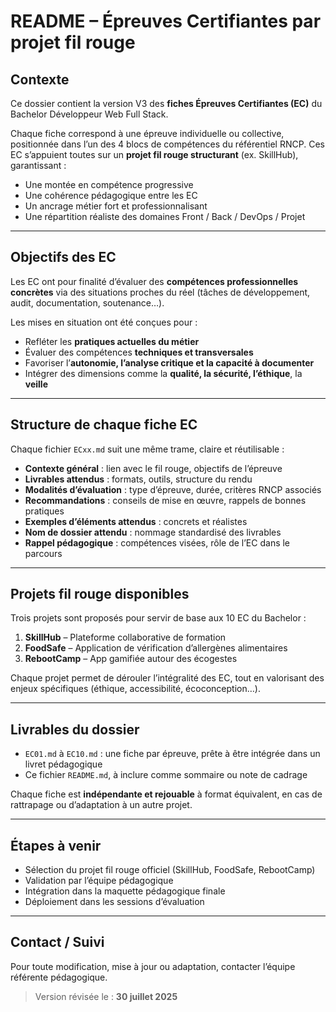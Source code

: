 # README – Épreuves Certifiantes par projet fil rouge

## Contexte

Ce dossier contient la version V3 des **fiches Épreuves Certifiantes (EC)** du Bachelor Développeur Web Full Stack.

Chaque fiche correspond à une épreuve individuelle ou collective, positionnée dans l’un des 4 blocs de compétences du
référentiel RNCP. Ces EC s’appuient toutes sur un **projet fil rouge structurant** (ex. SkillHub), garantissant :

- Une montée en compétence progressive
- Une cohérence pédagogique entre les EC
- Un ancrage métier fort et professionnalisant
- Une répartition réaliste des domaines Front / Back / DevOps / Projet

---

## Objectifs des EC

Les EC ont pour finalité d’évaluer des **compétences professionnelles concrètes** via des situations proches du réel
(tâches de développement, audit, documentation, soutenance…).

Les mises en situation ont été conçues pour :

- Refléter les **pratiques actuelles du métier**
- Évaluer des compétences **techniques et transversales**
- Favoriser l’**autonomie, l’analyse critique et la capacité à documenter**
- Intégrer des dimensions comme la **qualité, la sécurité, l’éthique**, la **veille**

---

## Structure de chaque fiche EC

Chaque fichier `ECxx.md` suit une même trame, claire et réutilisable :

- **Contexte général** : lien avec le fil rouge, objectifs de l’épreuve
- **Livrables attendus** : formats, outils, structure du rendu
- **Modalités d’évaluation** : type d’épreuve, durée, critères RNCP associés
- **Recommandations** : conseils de mise en œuvre, rappels de bonnes pratiques
- **Exemples d’éléments attendus** : concrets et réalistes
- **Nom de dossier attendu** : nommage standardisé des livrables
- **Rappel pédagogique** : compétences visées, rôle de l’EC dans le parcours

---

## Projets fil rouge disponibles

Trois projets sont proposés pour servir de base aux 10 EC du Bachelor :

1. **SkillHub** – Plateforme collaborative de formation
2. **FoodSafe** – Application de vérification d’allergènes alimentaires
3. **RebootCamp** – App gamifiée autour des écogestes

Chaque projet permet de dérouler l’intégralité des EC, tout en valorisant des enjeux spécifiques (éthique,
accessibilité,
écoconception…).

---

## Livrables du dossier

- `EC01.md` à `EC10.md` : une fiche par épreuve, prête à être intégrée dans un livret pédagogique
- Ce fichier `README.md`, à inclure comme sommaire ou note de cadrage

Chaque fiche est **indépendante et rejouable** à format équivalent, en cas de rattrapage ou d’adaptation à un autre
projet.

---

## Étapes à venir

- Sélection du projet fil rouge officiel (SkillHub, FoodSafe, RebootCamp)
- Validation par l’équipe pédagogique
- Intégration dans la maquette pédagogique finale
- Déploiement dans les sessions d’évaluation

---

## Contact / Suivi

Pour toute modification, mise à jour ou adaptation, contacter l’équipe référente pédagogique.

> Version révisée le : **30 juillet 2025**
